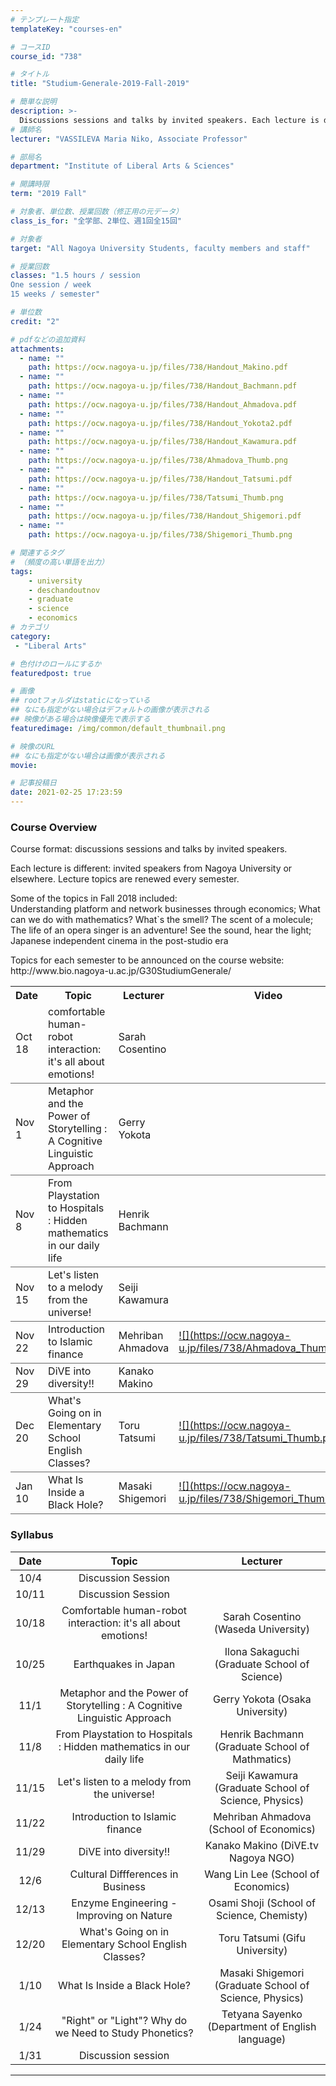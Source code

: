 ```yaml
---
# テンプレート指定
templateKey: "courses-en"

# コースID
course_id: "738"

# タイトル
title: "Studium-Generale-2019-Fall-2019"

# 簡単な説明
description: >-
  Discussions sessions and talks by invited speakers. Each lecture is different and invited speakers from Nagoya University or elsewhere. Lecture topics are renewe ....
# 講師名
lecturer: "VASSILEVA Maria Niko, Associate Professor"

# 部局名
department: "Institute of Liberal Arts & Sciences"

# 開講時限
term: "2019	Fall"

# 対象者、単位数、授業回数（修正用の元データ）
class_is_for: "全学部、2単位、週1回全15回"

# 対象者
target: "All Nagoya University Students, faculty members and staff"

# 授業回数
classes: "1.5 hours / session
One session / week
15 weeks / semester"

# 単位数
credit: "2"

# pdfなどの追加資料
attachments:
  - name: "" 
    path: https://ocw.nagoya-u.jp/files/738/Handout_Makino.pdf
  - name: "" 
    path: https://ocw.nagoya-u.jp/files/738/Handout_Bachmann.pdf
  - name: "" 
    path: https://ocw.nagoya-u.jp/files/738/Handout_Ahmadova.pdf
  - name: "" 
    path: https://ocw.nagoya-u.jp/files/738/Handout_Yokota2.pdf
  - name: "" 
    path: https://ocw.nagoya-u.jp/files/738/Handout_Kawamura.pdf
  - name: "" 
    path: https://ocw.nagoya-u.jp/files/738/Ahmadova_Thumb.png
  - name: "" 
    path: https://ocw.nagoya-u.jp/files/738/Handout_Tatsumi.pdf
  - name: "" 
    path: https://ocw.nagoya-u.jp/files/738/Tatsumi_Thumb.png
  - name: "" 
    path: https://ocw.nagoya-u.jp/files/738/Handout_Shigemori.pdf
  - name: "" 
    path: https://ocw.nagoya-u.jp/files/738/Shigemori_Thumb.png

# 関連するタグ
# （頻度の高い単語を出力）
tags:
    - university
    - deschandoutnov
    - graduate
    - science
    - economics    
# カテゴリ
category:
 - "Liberal Arts"

# 色付けのロールにするか
featuredpost: true

# 画像
## rootフォルダはstaticになっている
## なにも指定がない場合はデフォルトの画像が表示される
## 映像がある場合は映像優先で表示する
featuredimage: /img/common/default_thumbnail.png

# 映像のURL
## なにも指定がない場合は画像が表示される
movie: 

# 記事投稿日
date: 2021-02-25 17:23:59
---
```


### Course Overview

<p>Course format: discussions sessions and talks by invited speakers.</p>
<p>Each lecture is different: invited speakers from Nagoya University or elsewhere. Lecture topics are renewed every semester.</p>
<p>Some of the topics in Fall 2018 included:<br>
Understanding platform and network businesses through economics; What can we do with mathematics?
What`s the smell?  The scent of a molecule; The life of an opera singer is an adventure!
See the sound, hear the light; Japanese independent cinema in the post-studio era
</p>
<p>Topics for each semester to be announced on the course website:<br>
http://www.bio.nagoya-u.ac.jp/G30StudiumGenerale/
</p>
<table class="basic" width="455">
    <tr>
        <th>Date</th>
        <th>Topic</th>
        <th>Lecturer</th>
        <th>Video</th>
        <th>Handout</th>
		</tr>
    <tr style="border-bottom: 1pt solid #666;">
        <td>Oct 18</td>
        <td width="450">comfortable human-robot interaction: it's all about emotions!</td>
        <td>Sarah Cosentino</td>
        <td></td>
        <td></td>
    </tr>
    <tr style="border-bottom: 1pt solid #666;">
        <td>Nov 1</td>
        <td width="450">Metaphor and the Power of Storytelling : A Cognitive Linguistic Approach</td>
        <td>Gerry Yokota</td>
        <td></td>
        <td>[handout](https://ocw.nagoya-u.jp/files/738/Handout_Yokota2.pdf) </td>
    </tr>
    <tr style="border-bottom: 1pt solid #666;">
        <td>Nov 8</td>
        <td width="450">From Playstation to Hospitals : Hidden mathematics in our daily life</td>
        <td>Henrik Bachmann</td>
        <td></td>
        <td>[handout](https://ocw.nagoya-u.jp/files/738/Handout_Bachmann.pdf) </td>
    </tr>
    <tr style="border-bottom: 1pt solid #666;">
        <td>Nov 15</td>
        <td width="450">Let's listen to a melody from the universe!</td>
        <td>Seiji Kawamura</td>
        <td></td>
        <td>[handout](https://ocw.nagoya-u.jp/files/738/Handout_Kawamura.pdf) </td>
    </tr>
    <tr style="border-bottom: 1pt solid #666;">
        <td>Nov 22</td>
        <td width="450">Introduction to Islamic finance</td>
        <td>Mehriban Ahmadova</td>
        <td><a target="_blank" href="https://nuvideo.media.nagoya-u.ac.jp/embed/1333cef70e9007ca1a67f990b70235a53318e1db">![](https://ocw.nagoya-u.jp/files/738/Ahmadova_Thumb.png) </a></td>
        <td>[handout](https://ocw.nagoya-u.jp/files/738/Handout_Ahmadova.pdf) </td>
    </tr>
    <tr style="border-bottom: 1pt solid #666;">
        <td>Nov 29</td>
        <td width="450">DiVE into diversity!!</td>
        <td>Kanako Makino</td>
        <td></td>
        <td>[handout](https://ocw.nagoya-u.jp/files/738/Handout_Makino.pdf) </td>
    </tr>
    <tr style="border-bottom: 1pt solid #666;">
        <td>Dec 20</td>
        <td width="450">What's Going on in Elementary School English Classes?</td>
        <td>Toru Tatsumi</td>
        <td><a target="_blank" href="https://nuvideo.media.nagoya-u.ac.jp/embed/9872a35eb67a9d93de40209811f55edeff744e11">![](https://ocw.nagoya-u.jp/files/738/Tatsumi_Thumb.png) </a></td>
        <td>[handout](https://ocw.nagoya-u.jp/files/738/Handout_Tatsumi.pdf) </td>
    </tr>
    <tr style="border-bottom: 1pt solid #666;">
        <td>Jan 10</td>
        <td width="450">What Is Inside a Black Hole?</td>
        <td>Masaki Shigemori</td>
        <td><a target="_blank" href="https://nuvideo.media.nagoya-u.ac.jp/embed/56cfb29db8a7eae53273fcc5849eeea5b4c53a74">![](https://ocw.nagoya-u.jp/files/738/Shigemori_Thumb.png) </a></td>
        <td>[handout](https://ocw.nagoya-u.jp/files/738/Handout_Shigemori.pdf) </td>
    </tr>
</table>

### Syllabus

| Date  |                                  Topic                                   |                        Lecturer                        |
| :---: | :----------------------------------------------------------------------: | :----------------------------------------------------: |
| 10/4  |                            Discussion Session                            |                                                        |
| 10/11 |                            Discussion Session                            |                                                        |
| 10/18 |      Comfortable human-robot interaction: it's all about emotions!       |          Sarah Cosentino (Waseda University)           |
| 10/25 |                           Earthquakes in Japan                           |      Ilona Sakaguchi (Graduate School of Science)      |
| 11/1  | Metaphor and the Power of Storytelling : A Cognitive Linguistic Approach |            Gerry Yokota (Osaka University)             |
| 11/8  |   From Playstation to Hospitals : Hidden mathematics in our daily life   |    Henrik Bachmann (Graduate School of Mathmatics)     |
| 11/15 |               Let's listen to a melody from the universe!                |  Seiji Kawamura (Graduate School of Science, Physics)  |
| 11/22 |                     Introduction to Islamic finance                      |        Mehriban Ahmadova (School of Economics)         |
| 11/29 |                          DiVE into diversity!!                           |           Kanako Makino (DiVE.tv Nagoya NGO)           |
| 12/6  |                    Cultural Diffferences in Business                     |           Wang Lin Lee (School of Economics)           |
| 12/13 |                 Enzyme Engineering - Improving on Nature                 |       Osami Shoji (School of Science, Chemisty)        |
| 12/20 |          What's Going on in Elementary School English Classes?           |             Toru Tatsumi (Gifu University)             |
| 1/10  |                       What Is Inside a Black Hole?                       | Masaki Shigemori (Graduate School of Science, Physics) |
| 1/24  |          "Right" or "Light"? Why do we Need to Study Phonetics?          |    Tetyana Sayenko (Department of English language)    |
| 1/31  |                            Discussion session                            |                                                        |

---
